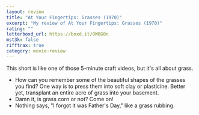 ```yaml
---
layout: review
title: "At Your Fingertips: Grasses (1970)"
excerpt: "My review of At Your Fingertips: Grasses (1970)"
rating: ""
letterboxd_url: https://boxd.it/8WBG0n
mst3k: false
rifftrax: true
category: movie-review
---
```


This short is like one of those 5-minute craft videos, but it's all about grass.

- How can you remember some of the beautiful shapes of the grasses you find? One way is to press them into soft clay or plasticine. Better yet, transplant an entire acre of grass into your basement.
- Damn it, is grass corn or not? Come on!
- Nothing says, "I forgot it was Father's Day," like a grass rubbing.
